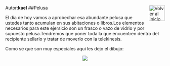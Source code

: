 Autor:**kael**
<a href="https://github.com/Ocul-LB/Projecto-LB/wiki"><img align="right" alt="Volver al inicio" title="Volver al inicio " src="https://i.imgur.com/GodtzYG.png" width=50></a>
##Pelusa

El dia de hoy vamos a aprobechar esa abundante pelusa que ustedes tanto acumulan en sus abitaciones o libros.Los elementos necesarios para este ejersicio son un frasco o vazo de vidrio y por supuesto pelusa.Tendremos que poner toda la que encuentren dentro del recipiente sellarlo y tratar de moverlo con la telekinesis.

Como se que son muy especiales aqui les dejo el dibujo:


<p align="center">
<img src ="http://i.imgur.com/JmaoKTF.png" />
</p>
